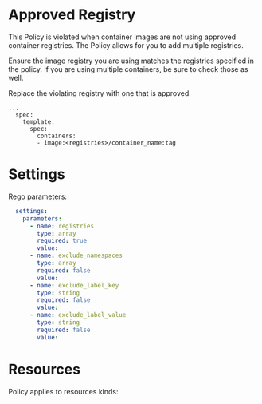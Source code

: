 # Approved Registry

This Policy is violated when container images are not using approved container registries. The Policy allows for you to add multiple registries. 


Ensure the image registry you are using matches the registries specified in the policy. If you are using multiple containers, be sure to check those as well. 

Replace the violating registry with one that is approved. 
```
...
  spec:
    template:
      spec:
        containers:
        - image:<registries>/container_name:tag
```


# Settings

Rego parameters:
```yaml
  settings:
    parameters:
      - name: registries
        type: array
        required: true
        value:
      - name: exclude_namespaces
        type: array
        required: false
        value:
      - name: exclude_label_key
        type: string
        required: false
        value:
      - name: exclude_label_value
        type: string
        required: false
        value:
```

# Resources
Policy applies to resources kinds:

